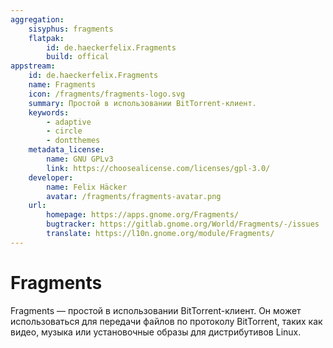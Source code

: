 ```yaml
---
aggregation:
    sisyphus: fragments
    flatpak:
        id: de.haeckerfelix.Fragments
        build: offical
appstream:
    id: de.haeckerfelix.Fragments
    name: Fragments
    icon: /fragments/fragments-logo.svg
    summary: Простой в использовании BitTorrent-клиент.
    keywords:
        - adaptive
        - circle
        - dontthemes
    metadata_license:
        name: GNU GPLv3
        link: https://choosealicense.com/licenses/gpl-3.0/
    developer:
        name: Felix Häcker
        avatar: /fragments/fragments-avatar.png
    url:
        homepage: https://apps.gnome.org/Fragments/
        bugtracker: https://gitlab.gnome.org/World/Fragments/-/issues
        translate: https://l10n.gnome.org/module/Fragments/
---
```


# Fragments

Fragments — простой в использовании BitTorrent-клиент. Он может использоваться для передачи файлов по протоколу BitTorrent, таких как видео, музыка или установочные образы для дистрибутивов Linux.

<!--@include: @apps/_parts/install/content-repo.md-->
<!--@include: @apps/_parts/install/content-flatpak.md-->
